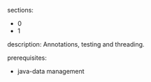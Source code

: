 sections:
  - 0
  - 1

description: Annotations, testing and threading.

prerequisites:
  - java-data management
